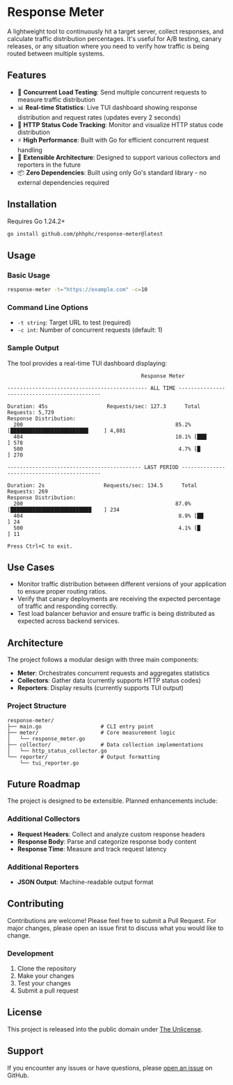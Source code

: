 # Response Meter

A lightweight tool to continuously hit a target server, collect responses, and calculate traffic distribution percentages. It's useful for A/B testing, canary releases, or any situation where you need to verify how traffic is being routed between multiple systems.

## Features

- 🚀 **Concurrent Load Testing**: Send multiple concurrent requests to measure traffic distribution
- 📊 **Real-time Statistics**: Live TUI dashboard showing response distribution and request rates (updates every 2 seconds)
- 🎯 **HTTP Status Code Tracking**: Monitor and visualize HTTP status code distribution
- ⚡ **High Performance**: Built with Go for efficient concurrent request handling
- 🔧 **Extensible Architecture**: Designed to support various collectors and reporters in the future
- 📦 **Zero Dependencies**: Built using only Go's standard library - no external dependencies required

## Installation

Requires Go 1.24.2+

```bash
go install github.com/phhphc/response-meter@latest
```

## Usage

### Basic Usage

```bash
response-meter -t="https://example.com" -c=10
```

### Command Line Options

- `-t string`: Target URL to test (required)
- `-c int`: Number of concurrent requests (default: 1)

### Sample Output

The tool provides a real-time TUI dashboard displaying:

```
                                           Response Meter

--------------------------------------------- ALL TIME ---------------------------------------------

Duration: 45s                   Requests/sec: 127.3      Total Requests: 5,729
Response Distribution:
  200                                                 85.2% [█████████████████████████     ] 4,881
  404                                                 10.1% [███                           ] 578
  500                                                  4.7% [█                             ] 270

------------------------------------------- LAST PERIOD --------------------------------------------

Duration: 2s                   Requests/sec: 134.5      Total Requests: 269
Response Distribution:
  200                                                 87.0% [██████████████████████████    ] 234
  404                                                  8.9% [██                            ] 24
  500                                                  4.1% [█                             ] 11

Press Ctrl+C to exit.
```

## Use Cases

- Monitor traffic distribution between different versions of your application to ensure proper routing ratios.
- Verify that canary deployments are receiving the expected percentage of traffic and responding correctly.
- Test load balancer behavior and ensure traffic is being distributed as expected across backend services.

## Architecture

The project follows a modular design with three main components:

- **Meter**: Orchestrates concurrent requests and aggregates statistics
- **Collectors**: Gather data (currently supports HTTP status codes)
- **Reporters**: Display results (currently supports TUI output)

### Project Structure

```
response-meter/
├── main.go                   # CLI entry point
├── meter/                    # Core measurement logic
│   └── response_meter.go
├── collector/                # Data collection implementations
│   └── http_status_collector.go
└── reporter/                 # Output formatting
    └── tui_reporter.go
```

## Future Roadmap

The project is designed to be extensible. Planned enhancements include:

### Additional Collectors

- **Request Headers**: Collect and analyze custom response headers
- **Response Body**: Parse and categorize response body content
- **Response Time**: Measure and track request latency

### Additional Reporters

- **JSON Output**: Machine-readable output format

## Contributing

Contributions are welcome! Please feel free to submit a Pull Request. For major changes, please open an issue first to discuss what you would like to change.

### Development

1. Clone the repository
2. Make your changes
3. Test your changes
4. Submit a pull request

## License

This project is released into the public domain under [The Unlicense](LICENSE).

## Support

If you encounter any issues or have questions, please [open an issue](https://github.com/phhphc/response-meter/issues) on GitHub.
